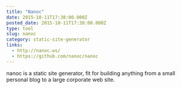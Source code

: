 ```yaml
---
title: "Nanoc"
date: 2015-10-11T17:38:00.000Z
posted_date: 2015-10-11T17:38:00.000Z
type: tool
slug: nanoc
category: static-site-generator
links:
  - http://nanoc.ws/
  - https://github.com/nanoc/nanoc
---
```

nanoc is a static site generator, fit for building anything from a small personal blog to a large corporate web site.




